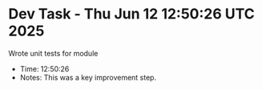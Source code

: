 # Dev Task - Thu Jun 12 12:50:26 UTC 2025
Wrote unit tests for module
- Time: 12:50:26
- Notes: This was a key improvement step.
